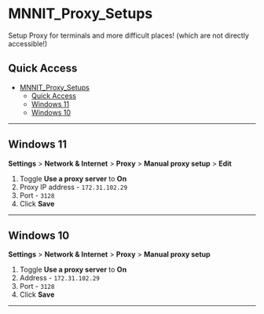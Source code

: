 # MNNIT_Proxy_Setups
Setup Proxy for terminals and more difficult places! (which are not directly accessible!)


## Quick Access
- [MNNIT_Proxy_Setups](#mnnit_proxy_setups)
  - [Quick Access](#quick-access)
  - [Windows 11](#windows-11)
  - [Windows 10](#windows-10)

<hr>

## Windows 11
**Settings** > **Network & Internet** > **Proxy** > **Manual proxy setup** > **Edit**

1. Toggle **Use a proxy server** to **On**
2. Proxy IP address - ```172.31.102.29```
3. Port - ```3128```
4. Click **Save**

<hr>

## Windows 10
**Settings** > **Network & Internet** > **Proxy** > **Manual proxy setup**

1. Toggle **Use a proxy server** to **On**
2. Address - ```172.31.102.29```
3. Port - ```3128```
4. Click **Save**

<hr>
